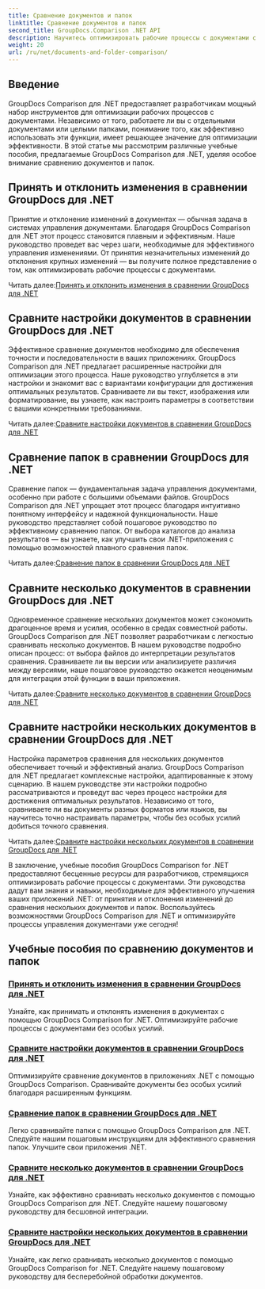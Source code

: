 ```yaml
---
title: Сравнение документов и папок
linktitle: Сравнение документов и папок
second_title: GroupDocs.Comparison .NET API
description: Научитесь оптимизировать рабочие процессы с документами с помощью руководств GroupDocs Comparison для .NET. Принимайте, отклоняйте изменения и сравнивайте документы и папки без особых усилий.
weight: 20
url: /ru/net/documents-and-folder-comparison/
---
```

## Введение

GroupDocs Comparison для .NET предоставляет разработчикам мощный набор инструментов для оптимизации рабочих процессов с документами. Независимо от того, работаете ли вы с отдельными документами или целыми папками, понимание того, как эффективно использовать эти функции, имеет решающее значение для оптимизации эффективности. В этой статье мы рассмотрим различные учебные пособия, предлагаемые GroupDocs Comparison для .NET, уделяя особое внимание сравнению документов и папок.

## Принять и отклонить изменения в сравнении GroupDocs для .NET

Принятие и отклонение изменений в документах — обычная задача в системах управления документами. Благодаря GroupDocs Comparison для .NET этот процесс становится плавным и эффективным. Наше руководство проведет вас через шаги, необходимые для эффективного управления изменениями. От принятия незначительных изменений до отклонения крупных изменений — вы получите полное представление о том, как оптимизировать рабочие процессы с документами.

 Читать далее:[Принять и отклонить изменения в сравнении GroupDocs для .NET](./accept-reject-changes-dotnet/)

## Сравните настройки документов в сравнении GroupDocs для .NET

Эффективное сравнение документов необходимо для обеспечения точности и последовательности в ваших приложениях. GroupDocs Comparison для .NET предлагает расширенные настройки для оптимизации этого процесса. Наше руководство углубляется в эти настройки и знакомит вас с вариантами конфигурации для достижения оптимальных результатов. Сравниваете ли вы текст, изображения или форматирование, вы узнаете, как настроить параметры в соответствии с вашими конкретными требованиями.

 Читать далее:[Сравните настройки документов в сравнении GroupDocs для .NET](./compare-documents-settings-dotnet/)

## Сравнение папок в сравнении GroupDocs для .NET

Сравнение папок — фундаментальная задача управления документами, особенно при работе с большими объемами файлов. GroupDocs Comparison для .NET упрощает этот процесс благодаря интуитивно понятному интерфейсу и надежной функциональности. Наше руководство представляет собой пошаговое руководство по эффективному сравнению папок. От выбора каталогов до анализа результатов — вы узнаете, как улучшить свои .NET-приложения с помощью возможностей плавного сравнения папок.

 Читать далее:[Сравнение папок в сравнении GroupDocs для .NET](./compare-folders-dotnet/)

## Сравните несколько документов в сравнении GroupDocs для .NET

Одновременное сравнение нескольких документов может сэкономить драгоценное время и усилия, особенно в средах совместной работы. GroupDocs Comparison для .NET позволяет разработчикам с легкостью сравнивать несколько документов. В нашем руководстве подробно описан процесс: от выбора файлов до интерпретации результатов сравнения. Сравниваете ли вы версии или анализируете различия между версиями, наше пошаговое руководство окажется неоценимым для интеграции этой функции в ваши приложения.

 Читать далее:[Сравните несколько документов в сравнении GroupDocs для .NET](./compare-multiple-documents-dotnet/)

## Сравните настройки нескольких документов в сравнении GroupDocs для .NET

Настройка параметров сравнения для нескольких документов обеспечивает точный и эффективный анализ. GroupDocs Comparison для .NET предлагает комплексные настройки, адаптированные к этому сценарию. В нашем руководстве эти настройки подробно рассматриваются и проведут вас через процесс настройки для достижения оптимальных результатов. Независимо от того, сравниваете ли вы документы разных форматов или языков, вы научитесь точно настраивать параметры, чтобы без особых усилий добиться точного сравнения.

 Читать далее:[Сравните настройки нескольких документов в сравнении GroupDocs для .NET](./compare-multiple-documents-settings-dotnet/)

В заключение, учебные пособия GroupDocs Comparison for .NET предоставляют бесценные ресурсы для разработчиков, стремящихся оптимизировать рабочие процессы с документами. Эти руководства дадут вам знания и навыки, необходимые для эффективного улучшения ваших приложений .NET: от принятия и отклонения изменений до сравнения нескольких документов и папок. Воспользуйтесь возможностями GroupDocs Comparison для .NET и оптимизируйте процессы управления документами уже сегодня!
## Учебные пособия по сравнению документов и папок
### [Принять и отклонить изменения в сравнении GroupDocs для .NET](./accept-reject-changes-dotnet/)
Узнайте, как принимать и отклонять изменения в документах с помощью GroupDocs Comparison for .NET. Оптимизируйте рабочие процессы с документами без особых усилий.
### [Сравните настройки документов в сравнении GroupDocs для .NET](./compare-documents-settings-dotnet/)
Оптимизируйте сравнение документов в приложениях .NET с помощью GroupDocs Comparison. Сравнивайте документы без особых усилий благодаря расширенным функциям.
### [Сравнение папок в сравнении GroupDocs для .NET](./compare-folders-dotnet/)
Легко сравнивайте папки с помощью GroupDocs Comparison для .NET. Следуйте нашим пошаговым инструкциям для эффективного сравнения папок. Улучшите свои приложения .NET.
### [Сравните несколько документов в сравнении GroupDocs для .NET](./compare-multiple-documents-dotnet/)
Узнайте, как эффективно сравнивать несколько документов с помощью GroupDocs Comparison для .NET. Следуйте нашему пошаговому руководству для бесшовной интеграции.
### [Сравните настройки нескольких документов в сравнении GroupDocs для .NET](./compare-multiple-documents-settings-dotnet/)
Узнайте, как легко сравнивать несколько документов с помощью GroupDocs Comparison for .NET. Следуйте нашему пошаговому руководству для бесперебойной обработки документов.